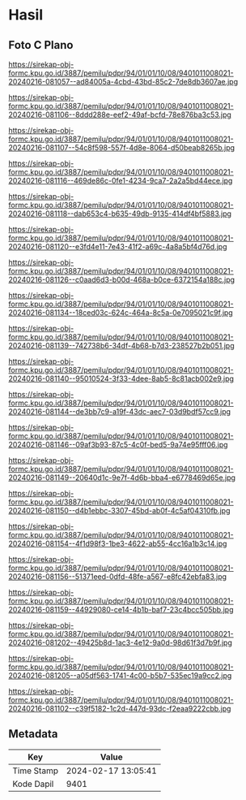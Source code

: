 # Hasil

## Foto C Plano

https://sirekap-obj-formc.kpu.go.id/3887/pemilu/pdpr/94/01/01/10/08/9401011008021-20240216-081057--ad84005a-4cbd-43bd-85c2-7de8db3607ae.jpg

https://sirekap-obj-formc.kpu.go.id/3887/pemilu/pdpr/94/01/01/10/08/9401011008021-20240216-081106--8ddd288e-eef2-49af-bcfd-78e876ba3c53.jpg

https://sirekap-obj-formc.kpu.go.id/3887/pemilu/pdpr/94/01/01/10/08/9401011008021-20240216-081107--54c8f598-557f-4d8e-8064-d50beab8265b.jpg

https://sirekap-obj-formc.kpu.go.id/3887/pemilu/pdpr/94/01/01/10/08/9401011008021-20240216-081116--469de86c-0fe1-4234-9ca7-2a2a5bd44ece.jpg

https://sirekap-obj-formc.kpu.go.id/3887/pemilu/pdpr/94/01/01/10/08/9401011008021-20240216-081118--dab653c4-b635-49db-9135-414df4bf5883.jpg

https://sirekap-obj-formc.kpu.go.id/3887/pemilu/pdpr/94/01/01/10/08/9401011008021-20240216-081120--e3fd4e11-7e43-41f2-a69c-4a8a5bf4d76d.jpg

https://sirekap-obj-formc.kpu.go.id/3887/pemilu/pdpr/94/01/01/10/08/9401011008021-20240216-081126--c0aad6d3-b00d-468a-b0ce-6372154a188c.jpg

https://sirekap-obj-formc.kpu.go.id/3887/pemilu/pdpr/94/01/01/10/08/9401011008021-20240216-081134--18ced03c-624c-464a-8c5a-0e7095021c9f.jpg

https://sirekap-obj-formc.kpu.go.id/3887/pemilu/pdpr/94/01/01/10/08/9401011008021-20240216-081139--742738b6-34df-4b68-b7d3-238527b2b051.jpg

https://sirekap-obj-formc.kpu.go.id/3887/pemilu/pdpr/94/01/01/10/08/9401011008021-20240216-081140--95010524-3f33-4dee-8ab5-8c81acb002e9.jpg

https://sirekap-obj-formc.kpu.go.id/3887/pemilu/pdpr/94/01/01/10/08/9401011008021-20240216-081144--de3bb7c9-a19f-43dc-aec7-03d9bdf57cc9.jpg

https://sirekap-obj-formc.kpu.go.id/3887/pemilu/pdpr/94/01/01/10/08/9401011008021-20240216-081146--09af3b93-87c5-4c0f-bed5-9a74e95fff06.jpg

https://sirekap-obj-formc.kpu.go.id/3887/pemilu/pdpr/94/01/01/10/08/9401011008021-20240216-081149--20640d1c-9e7f-4d6b-bba4-e6778469d65e.jpg

https://sirekap-obj-formc.kpu.go.id/3887/pemilu/pdpr/94/01/01/10/08/9401011008021-20240216-081150--d4b1ebbc-3307-45bd-ab0f-4c5af04310fb.jpg

https://sirekap-obj-formc.kpu.go.id/3887/pemilu/pdpr/94/01/01/10/08/9401011008021-20240216-081154--4f1d98f3-1be3-4622-ab55-4cc16a1b3c14.jpg

https://sirekap-obj-formc.kpu.go.id/3887/pemilu/pdpr/94/01/01/10/08/9401011008021-20240216-081156--51371eed-0dfd-48fe-a567-e8fc42ebfa83.jpg

https://sirekap-obj-formc.kpu.go.id/3887/pemilu/pdpr/94/01/01/10/08/9401011008021-20240216-081159--44929080-ce14-4b1b-baf7-23c4bcc505bb.jpg

https://sirekap-obj-formc.kpu.go.id/3887/pemilu/pdpr/94/01/01/10/08/9401011008021-20240216-081202--49425b8d-1ac3-4e12-9a0d-98d61f3d7b9f.jpg

https://sirekap-obj-formc.kpu.go.id/3887/pemilu/pdpr/94/01/01/10/08/9401011008021-20240216-081205--a05df563-1741-4c00-b5b7-535ec19a9cc2.jpg

https://sirekap-obj-formc.kpu.go.id/3887/pemilu/pdpr/94/01/01/10/08/9401011008021-20240216-081102--c39f5182-1c2d-447d-93dc-f2eaa9222cbb.jpg


## Metadata

| Key        | Value               |
| ---------- | ------------------- |
| Time Stamp | 2024-02-17 13:05:41 |
| Kode Dapil | 9401                |



